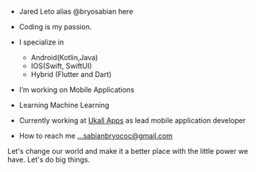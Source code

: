 - Jared Leto alias @bryosabian here
- Coding is my passion.
- I specialize in
  - Android(Kotlin,Java)
  - IOS(Swift, SwiftUI)
  - Hybrid (Flutter and Dart)
  
- I’m working on Mobile Applications
  
- Learning Machine Learning

- Currently working at [Ukall Apps](https://ukallapps.com/) as lead mobile application developer

- How to reach me ...sabianbryococ@gmail.com

Let's change our world and make it a better place with the little power we have. Let's do big things.

